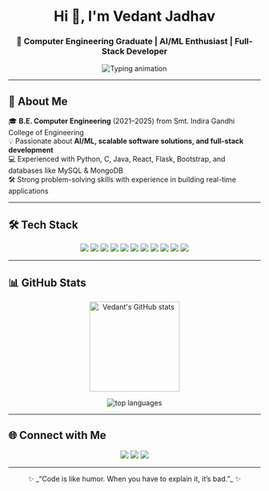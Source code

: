 <!-- Profile Header -->
<h1 align="center">Hi 👋, I'm Vedant Jadhav</h1>
<h3 align="center">🚀 Computer Engineering Graduate | AI/ML Enthusiast | Full-Stack Developer</h3>

<p align="center">
  <img src="https://readme-typing-svg.demolab.com?font=Fira+Code&pause=1000&color=2AF7F7&center=true&vCenter=true&width=600&lines=Python+Developer+%7C+AI%2FML+Enthusiast;Full-Stack+Web+Developer;Passionate+About+Scalable+Solutions;Always+Learning+New+Tech" alt="Typing animation" />
</p>

---

<!-- About Me -->
## 🌟 About Me  
🎓 **B.E. Computer Engineering** (2021–2025) from Smt. Indira Gandhi College of Engineering  
💡 Passionate about **AI/ML, scalable software solutions, and full-stack development**  
💻 Experienced with Python, C, Java, React, Flask, Bootstrap, and databases like MySQL & MongoDB  
🛠️ Strong problem-solving skills with experience in building real-time applications  

---

<!-- Tech Stack -->
## 🛠️ Tech Stack

<p align="center">
  <!-- Languages -->
  <img src="https://img.shields.io/badge/Python-3670A0?style=for-the-badge&logo=python&logoColor=ffdd54"/>
  <img src="https://img.shields.io/badge/C-00599C?style=for-the-badge&logo=c&logoColor=white"/>
  <img src="https://img.shields.io/badge/Java-ED8B00?style=for-the-badge&logo=java&logoColor=white"/>
  
  <!-- Web Tech -->
  <img src="https://img.shields.io/badge/HTML5-E34F26?style=for-the-badge&logo=html5&logoColor=white"/>
  <img src="https://img.shields.io/badge/CSS3-1572B6?style=for-the-badge&logo=css3&logoColor=white"/>
  <img src="https://img.shields.io/badge/JavaScript-F7DF1E?style=for-the-badge&logo=javascript&logoColor=black"/>
  <img src="https://img.shields.io/badge/React-20232A?style=for-the-badge&logo=react&logoColor=61DAFB"/>
  <img src="https://img.shields.io/badge/Flask-000000?style=for-the-badge&logo=flask&logoColor=white"/>
  <img src="https://img.shields.io/badge/Bootstrap-563D7C?style=for-the-badge&logo=bootstrap&logoColor=white"/>

  <!-- Databases -->
  <img src="https://img.shields.io/badge/MySQL-005C84?style=for-the-badge&logo=mysql&logoColor=white"/>
  <img src="https://img.shields.io/badge/MongoDB-4EA94B?style=for-the-badge&logo=mongodb&logoColor=white"/>
</p>

---

<!-- GitHub Stats -->
## 📊 GitHub Stats
<p align="center">
  <img src="https://github-readme-stats.vercel.app/api?username=VedDevX&show_icons=true&theme=tokyonight" alt="Vedant's GitHub stats" height="180px"/>
</p>

<p align="center">
  <img src="https://github-readme-stats.vercel.app/api/top-langs/?username=VedDevX&layout=compact&theme=tokyonight" alt="top languages" />
</p>

---

<!-- Connect -->
## 🌐 Connect with Me  
<p align="center">
  <a href="mailto:vedantjadhav192004@gmail.com"><img src="https://img.shields.io/badge/Gmail-D14836?style=for-the-badge&logo=gmail&logoColor=white"/></a>
  <a href="https://www.linkedin.com/in/vedant-jadhav-vj19"><img src="https://img.shields.io/badge/LinkedIn-0077B5?style=for-the-badge&logo=linkedin&logoColor=white"/></a>
  <a href="https://github.com/VedDevX"><img src="https://img.shields.io/badge/GitHub-181717?style=for-the-badge&logo=github&logoColor=white"/></a>
</p>

---

<p align="center">✨ _“Code is like humor. When you have to explain it, it’s bad.”_ ✨</p>
